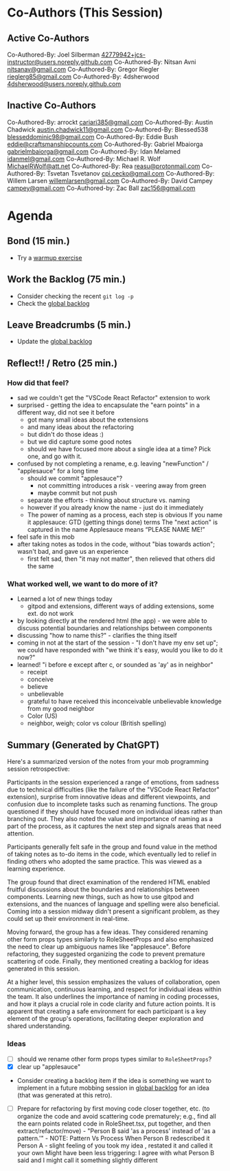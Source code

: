 # Co-Authors (This Session)

## Active Co-Authors

Co-Authored-By: Joel Silberman <42779942+jcs-instructor@users.noreply.github.com>
Co-Authored-By: Nitsan Avni <nitsanav@gmail.com>
Co-Authored-By: Gregor Riegler <rieglerg85@gmail.com>
Co-Authored-By: 4dsherwood <4dsherwood@users.noreply.github.com>

## Inactive Co-Authors

Co-Authored-By: arrockt <cariari385@gmail.com>
Co-Authored-By: Austin Chadwick <austin.chadwick11@gmail.com>
Co-Authored-By: Blessed538 <blesseddominic98@gmail.com>
Co-Authored-By: Eddie Bush <eddie@craftsmanshipcounts.com>
Co-Authored-By: Gabriel Mbaiorga <gabrielmbaiorga@gmail.com>
Co-Authored-By: Idan Melamed <idanmel@gmail.com>
Co-Authored-By: Michael R. Wolf <MichaelRWolf@att.net>
Co-Authored-By: Rea <reasu@protonmail.com>
Co-Authored-By: Tsvetan Tsvetanov <cpi.cecko@gmail.com>
Co-Authored-By: Willem Larsen <willemlarsen@gmail.com>
Co-Authored-By: David Campey <campey@gmail.com>
Co-Authored-by: Zac Ball <zac156@gmail.com>

# Agenda

## Bond (15 min.)

-   Try a [warmup exercise](../docs/warmup-exercises.md)

## Work the Backlog (75 min.)

-   Consider checking the recent `git log -p`
-   Check the [global backlog](../docs/backlog.md)

## Leave Breadcrumbs (5 min.)

-   Update the [global backlog](../docs/backlog.md)

## Reflect!! / Retro (25 min.)

### How did that feel?

- sad we couldn't get the "VSCode React Refactor" extension to work
- surprised - getting the idea to encapsulate the "earn points" in a different way, did not see it before
  - got many small ideas about the extensions
  - and many ideas about the refactoring
  - but didn't do those ideas :)
  - but we did capture some good notes
  - should we have focused more about a single idea at a time? Pick one, and go with it.
- confused by not completing a rename, e.g. leaving "newFunction" / "applesauce" for a long time
  - should we commit "applesauce"?
    - not committing introduces a risk - veering away from green
    - maybe commit but not push
  - separate the efforts - thinking about structure vs. naming
  - however if you already know the name - just do it immediately
  - The power of naming as a process, each step is obvious
    If you name it applesauce:
    GTD (getting things done) terms
    The "next action" is captured in the name
    Applesauce means “PLEASE NAME ME!”
- feel safe in this mob
- after taking notes as todos in the code, without "bias towards action"; wasn't bad, and gave us an experience
  - first felt sad, then "it may not matter", then relieved that others did the same

### What worked well, we want to do more of it?

- Learned a lot of new things today
  - gitpod and extensions, different ways of adding extensions, some ext. do not work
- by looking directly at the rendered html (the app) - we were able to discuss potential boundaries and relationships between components
- discussing "how to name this?" - clarifies the thing itself
- coming in not at the start of the session - "I don't have my env set up"; we could have responded with "we think it's easy, would you like to do it now?"
- learned! "i before e except after c, or sounded as 'ay' as in neighbor"
  - receipt
  - conceive
  - believe
  - unbelievable
  - grateful to have received this inconceivable unbelievable knowledge from my good neighbor
  - Color (US)
  - neighbor, weigh; color vs colour (British spelling)

## Summary (Generated by ChatGPT)

Here's a summarized version of the notes from your mob programming session retrospective:

Participants in the session experienced a range of emotions, from sadness due to technical difficulties (like the failure of the "VSCode React Refactor" extension), surprise from innovative ideas and different viewpoints, and confusion due to incomplete tasks such as renaming functions. The group questioned if they should have focused more on individual ideas rather than branching out. They also noted the value and importance of naming as a part of the process, as it captures the next step and signals areas that need attention.

Participants generally felt safe in the group and found value in the method of taking notes as to-do items in the code, which eventually led to relief in finding others who adopted the same practice. This was viewed as a learning experience.

The group found that direct examination of the rendered HTML enabled fruitful discussions about the boundaries and relationships between components. Learning new things, such as how to use gitpod and extensions, and the nuances of language and spelling were also beneficial. Coming into a session midway didn't present a significant problem, as they could set up their environment in real-time.

Moving forward, the group has a few ideas. They considered renaming other form props types similarly to RoleSheetProps and also emphasized the need to clear up ambiguous names like "applesauce". Before refactoring, they suggested organizing the code to prevent premature scattering of code. Finally, they mentioned creating a backlog for ideas generated in this session.

At a higher level, this session emphasizes the values of collaboration, open communication, continuous learning, and respect for individual ideas within the team. It also underlines the importance of naming in coding processes, and how it plays a crucial role in code clarity and future action points. It is apparent that creating a safe environment for each participant is a key element of the group's operations, facilitating deeper exploration and shared understanding.

### Ideas

-   [ ] should we rename other form props types similar to `RoleSheetProps`?
-   [x] clear up "applesauce"
-   Consider creating a backlog item if the idea is something we want to implement in a future mobbing session in [global backlog](../docs/backlog.md)
    for an idea (that was generated at this retro).
-   [ ] Prepare for refactoring by first moving code closer together, etc. (to organize the code and avoid scattering code prematurely; e.g., find all the earn points related code in RoleSheet.tsx, put together, and then extract/refactor/move)
      - "Person B said 'as a process' instead of 'as a pattern.'"
      - NOTE: Pattern Vs Process
        When Person B redescribed it
        Person A - slight feeling of you took my idea , restated it and called it your own
        Might have been less triggering:
        I agree with what Person B said and
        I might call it something slightly different
